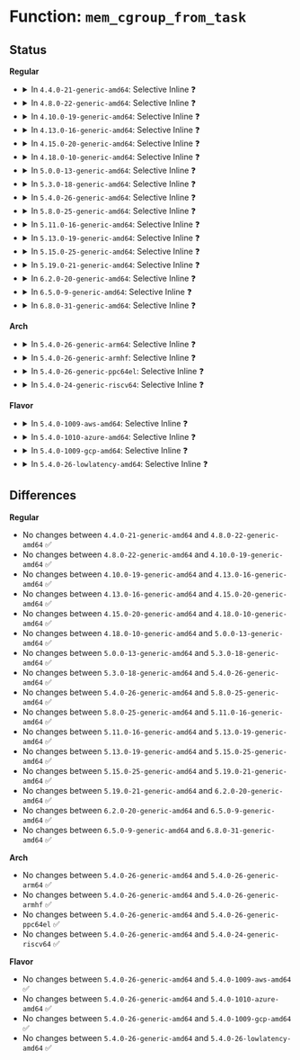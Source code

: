 # Function: <code>mem_cgroup_from_task</code>

## Status
<b>Regular</b>
<ul>
<li>
<details>
<summary>In <code>4.4.0-21-generic-amd64</code>: Selective Inline ❓</summary>

```c
struct mem_cgroup * mem_cgroup_from_task(struct task_struct * p)
```

```json
{
  "name": "mem_cgroup_from_task",
  "collision_type": "Unique Global",
  "inline_type": "Selective",
  "funcs": [
    {
      "addr": 18446744071580916064,
      "name": "mem_cgroup_from_task",
      "external": true,
      "loc": "mm/memcontrol.c:817",
      "file": "mm/memcontrol.c",
      "inline": "not declared, inlined",
      "caller_inline": [
        "mm/memcontrol.c:get_mem_cgroup_from_mm",
        "mm/memcontrol.c:mem_cgroup_can_attach",
        "mm/memcontrol.c:task_in_mem_cgroup"
      ],
      "caller_func": [
        "mm/filemap.c:filemap_fault",
        "mm/shmem.c:shmem_fault",
        "mm/memory.c:handle_mm_fault",
        "mm/memory.c:handle_mm_fault",
        "mm/rmap.c:invalid_page_referenced_vma",
        "fs/dax.c:__dax_fault"
      ]
    }
  ],
  "symbols": [
    {
      "addr": 18446744071580916064,
      "name": "mem_cgroup_from_task",
      "section": ".text",
      "bind": "STB_GLOBAL",
      "size": 31
    }
  ]
}
```
</details>
</li>
<li>
<details>
<summary>In <code>4.8.0-22-generic-amd64</code>: Selective Inline ❓</summary>

```c
struct mem_cgroup * mem_cgroup_from_task(struct task_struct * p)
```

```json
{
  "name": "mem_cgroup_from_task",
  "collision_type": "Unique Global",
  "inline_type": "Selective",
  "funcs": [
    {
      "addr": 18446744071581085029,
      "name": "mem_cgroup_from_task",
      "external": true,
      "loc": "mm/memcontrol.c:710",
      "file": "mm/memcontrol.c",
      "inline": "not declared, inlined",
      "caller_inline": [
        "mm/memcontrol.c:task_in_mem_cgroup",
        "mm/memcontrol.c:get_mem_cgroup_from_mm"
      ],
      "caller_func": [
        "mm/filemap.c:filemap_fault",
        "mm/shmem.c:shmem_getpage_gfp",
        "mm/memory.c:handle_mm_fault",
        "mm/memory.c:do_swap_page",
        "mm/rmap.c:invalid_page_referenced_vma",
        "fs/dax.c:dax_fault"
      ]
    }
  ],
  "symbols": [
    {
      "addr": 18446744071581062304,
      "name": "mem_cgroup_from_task",
      "section": ".text",
      "bind": "STB_GLOBAL",
      "size": 31
    }
  ]
}
```
</details>
</li>
<li>
<details>
<summary>In <code>4.10.0-19-generic-amd64</code>: Selective Inline ❓</summary>

```c
struct mem_cgroup * mem_cgroup_from_task(struct task_struct * p)
```

```json
{
  "name": "mem_cgroup_from_task",
  "collision_type": "Unique Global",
  "inline_type": "Selective",
  "funcs": [
    {
      "addr": 18446744071581165460,
      "name": "mem_cgroup_from_task",
      "external": true,
      "loc": "mm/memcontrol.c:712",
      "file": "mm/memcontrol.c",
      "inline": "not declared, inlined",
      "caller_inline": [
        "mm/memcontrol.c:mem_cgroup_sk_alloc",
        "mm/memcontrol.c:task_in_mem_cgroup",
        "mm/memcontrol.c:get_mem_cgroup_from_mm"
      ],
      "caller_func": [
        "mm/filemap.c:filemap_fault",
        "mm/shmem.c:shmem_getpage_gfp",
        "mm/memory.c:handle_mm_fault",
        "mm/memory.c:do_swap_page",
        "mm/rmap.c:invalid_page_referenced_vma",
        "fs/dax.c:dax_iomap_fault"
      ]
    }
  ],
  "symbols": [
    {
      "addr": 18446744071581137424,
      "name": "mem_cgroup_from_task",
      "section": ".text",
      "bind": "STB_GLOBAL",
      "size": 31
    }
  ]
}
```
</details>
</li>
<li>
<details>
<summary>In <code>4.13.0-16-generic-amd64</code>: Selective Inline ❓</summary>

```c
struct mem_cgroup * mem_cgroup_from_task(struct task_struct * p)
```

```json
{
  "name": "mem_cgroup_from_task",
  "collision_type": "Unique Global",
  "inline_type": "Selective",
  "funcs": [
    {
      "addr": 18446744071581213253,
      "name": "mem_cgroup_from_task",
      "external": true,
      "loc": "mm/memcontrol.c:682",
      "file": "mm/memcontrol.c",
      "inline": "not declared, inlined",
      "caller_inline": [
        "mm/memcontrol.c:mem_cgroup_sk_alloc",
        "mm/memcontrol.c:task_in_mem_cgroup",
        "mm/memcontrol.c:get_mem_cgroup_from_mm"
      ],
      "caller_func": [
        "mm/filemap.c:filemap_fault",
        "mm/oom_kill.c:oom_kill_process",
        "mm/shmem.c:shmem_getpage_gfp",
        "mm/memory.c:do_swap_page",
        "mm/rmap.c:invalid_page_referenced_vma",
        "fs/dax.c:dax_iomap_fault"
      ]
    }
  ],
  "symbols": [
    {
      "addr": 18446744071581184608,
      "name": "mem_cgroup_from_task",
      "section": ".text",
      "bind": "STB_GLOBAL",
      "size": 31
    }
  ]
}
```
</details>
</li>
<li>
<details>
<summary>In <code>4.15.0-20-generic-amd64</code>: Selective Inline ❓</summary>

```c
struct mem_cgroup * mem_cgroup_from_task(struct task_struct * p)
```

```json
{
  "name": "mem_cgroup_from_task",
  "collision_type": "Unique Global",
  "inline_type": "Selective",
  "funcs": [
    {
      "addr": 18446744071581343801,
      "name": "mem_cgroup_from_task",
      "external": true,
      "loc": "mm/memcontrol.c:696",
      "file": "mm/memcontrol.c",
      "inline": "not declared, inlined",
      "caller_inline": [
        "mm/memcontrol.c:mem_cgroup_sk_alloc",
        "mm/memcontrol.c:task_in_mem_cgroup",
        "mm/memcontrol.c:get_mem_cgroup_from_mm"
      ],
      "caller_func": [
        "mm/filemap.c:filemap_fault",
        "mm/oom_kill.c:oom_kill_process",
        "mm/shmem.c:shmem_getpage_gfp",
        "mm/memory.c:do_swap_page",
        "mm/rmap.c:invalid_page_referenced_vma",
        "fs/dax.c:dax_iomap_fault"
      ]
    }
  ],
  "symbols": [
    {
      "addr": 18446744071581313776,
      "name": "mem_cgroup_from_task",
      "section": ".text",
      "bind": "STB_GLOBAL",
      "size": 31
    }
  ]
}
```
</details>
</li>
<li>
<details>
<summary>In <code>4.18.0-10-generic-amd64</code>: Selective Inline ❓</summary>

```c
struct mem_cgroup * mem_cgroup_from_task(struct task_struct * p)
```

```json
{
  "name": "mem_cgroup_from_task",
  "collision_type": "Unique Global",
  "inline_type": "Selective",
  "funcs": [
    {
      "addr": 18446744071581491257,
      "name": "mem_cgroup_from_task",
      "external": true,
      "loc": "mm/memcontrol.c:667",
      "file": "mm/memcontrol.c",
      "inline": "not declared, inlined",
      "caller_inline": [
        "mm/memcontrol.c:mem_cgroup_sk_alloc",
        "mm/memcontrol.c:task_in_mem_cgroup",
        "mm/memcontrol.c:get_mem_cgroup_from_mm"
      ],
      "caller_func": [
        "mm/filemap.c:filemap_fault",
        "mm/oom_kill.c:oom_kill_process",
        "mm/shmem.c:shmem_getpage_gfp",
        "mm/memory.c:handle_mm_fault",
        "mm/memory.c:do_swap_page",
        "mm/rmap.c:invalid_page_referenced_vma"
      ]
    }
  ],
  "symbols": [
    {
      "addr": 18446744071581459968,
      "name": "mem_cgroup_from_task",
      "section": ".text",
      "bind": "STB_GLOBAL",
      "size": 31
    }
  ]
}
```
</details>
</li>
<li>
<details>
<summary>In <code>5.0.0-13-generic-amd64</code>: Selective Inline ❓</summary>

```c
struct mem_cgroup * mem_cgroup_from_task(struct task_struct * p)
```

```json
{
  "name": "mem_cgroup_from_task",
  "collision_type": "Unique Global",
  "inline_type": "Selective",
  "funcs": [
    {
      "addr": 18446744071581577114,
      "name": "mem_cgroup_from_task",
      "external": true,
      "loc": "mm/memcontrol.c:805",
      "file": "mm/memcontrol.c",
      "inline": "not declared, inlined",
      "caller_inline": [
        "mm/memcontrol.c:mem_cgroup_sk_alloc",
        "mm/memcontrol.c:mem_cgroup_get_oom_group",
        "mm/memcontrol.c:task_in_mem_cgroup"
      ],
      "caller_func": [
        "mm/filemap.c:filemap_fault",
        "mm/oom_kill.c:__oom_kill_process",
        "mm/shmem.c:shmem_getpage_gfp",
        "mm/memory.c:handle_mm_fault",
        "mm/memory.c:do_swap_page",
        "mm/rmap.c:invalid_page_referenced_vma"
      ]
    }
  ],
  "symbols": [
    {
      "addr": 18446744071581543680,
      "name": "mem_cgroup_from_task",
      "section": ".text",
      "bind": "STB_GLOBAL",
      "size": 31
    }
  ]
}
```
</details>
</li>
<li>
<details>
<summary>In <code>5.3.0-18-generic-amd64</code>: Selective Inline ❓</summary>

```c
struct mem_cgroup * mem_cgroup_from_task(struct task_struct * p)
```

```json
{
  "name": "mem_cgroup_from_task",
  "collision_type": "Unique Global",
  "inline_type": "Selective",
  "funcs": [
    {
      "addr": 18446744071581688426,
      "name": "mem_cgroup_from_task",
      "external": true,
      "loc": "mm/memcontrol.c:922",
      "file": "mm/memcontrol.c",
      "inline": "not declared, inlined",
      "caller_inline": [
        "mm/memcontrol.c:mem_cgroup_sk_alloc",
        "mm/memcontrol.c:memcg_kmem_get_cache",
        "mm/memcontrol.c:mem_cgroup_get_oom_group"
      ],
      "caller_func": [
        "mm/filemap.c:filemap_fault",
        "mm/oom_kill.c:__oom_kill_process",
        "mm/shmem.c:shmem_swapin_page",
        "mm/memory.c:handle_mm_fault",
        "mm/memory.c:do_swap_page",
        "mm/rmap.c:invalid_page_referenced_vma"
      ]
    }
  ],
  "symbols": [
    {
      "addr": 18446744071581653824,
      "name": "mem_cgroup_from_task",
      "section": ".text",
      "bind": "STB_GLOBAL",
      "size": 31
    }
  ]
}
```
</details>
</li>
<li>
<details>
<summary>In <code>5.4.0-26-generic-amd64</code>: Selective Inline ❓</summary>

```c
struct mem_cgroup * mem_cgroup_from_task(struct task_struct * p)
```

```json
{
  "name": "mem_cgroup_from_task",
  "collision_type": "Unique Global",
  "inline_type": "Selective",
  "funcs": [
    {
      "addr": 18446744071581761863,
      "name": "mem_cgroup_from_task",
      "external": true,
      "loc": "mm/memcontrol.c:933",
      "file": "mm/memcontrol.c",
      "inline": "not declared, inlined",
      "caller_inline": [
        "mm/memcontrol.c:mem_cgroup_sk_alloc",
        "mm/memcontrol.c:memcg_kmem_get_cache",
        "mm/memcontrol.c:mem_cgroup_get_oom_group"
      ],
      "caller_func": [
        "mm/filemap.c:filemap_fault",
        "mm/oom_kill.c:__oom_kill_process",
        "mm/shmem.c:shmem_swapin_page",
        "mm/memory.c:handle_mm_fault",
        "mm/memory.c:do_swap_page",
        "mm/rmap.c:invalid_page_referenced_vma"
      ]
    }
  ],
  "symbols": [
    {
      "addr": 18446744071581726352,
      "name": "mem_cgroup_from_task",
      "section": ".text",
      "bind": "STB_GLOBAL",
      "size": 31
    }
  ]
}
```
</details>
</li>
<li>
<details>
<summary>In <code>5.8.0-25-generic-amd64</code>: Selective Inline ❓</summary>

```c
struct mem_cgroup * mem_cgroup_from_task(struct task_struct * p)
```

```json
{
  "name": "mem_cgroup_from_task",
  "collision_type": "Unique Global",
  "inline_type": "Selective",
  "funcs": [
    {
      "addr": 18446744071581981095,
      "name": "mem_cgroup_from_task",
      "external": true,
      "loc": "mm/memcontrol.c:894",
      "file": "mm/memcontrol.c",
      "inline": "not declared, inlined",
      "caller_inline": [
        "mm/memcontrol.c:mem_cgroup_sk_alloc",
        "mm/memcontrol.c:memcg_kmem_get_cache",
        "mm/memcontrol.c:mem_cgroup_get_oom_group"
      ],
      "caller_func": [
        "mm/filemap.c:filemap_fault",
        "mm/oom_kill.c:__oom_kill_process",
        "mm/shmem.c:shmem_swapin_page",
        "mm/memory.c:handle_mm_fault",
        "mm/memory.c:do_swap_page",
        "mm/rmap.c:invalid_page_referenced_vma",
        "mm/huge_memory.c:__do_huge_pmd_anonymous_page",
        "fs/dax.c:dax_iomap_pte_fault"
      ]
    }
  ],
  "symbols": [
    {
      "addr": 18446744071581944112,
      "name": "mem_cgroup_from_task",
      "section": ".text",
      "bind": "STB_GLOBAL",
      "size": 31
    }
  ]
}
```
</details>
</li>
<li>
<details>
<summary>In <code>5.11.0-16-generic-amd64</code>: Selective Inline ❓</summary>

```c
struct mem_cgroup * mem_cgroup_from_task(struct task_struct * p)
```

```json
{
  "name": "mem_cgroup_from_task",
  "collision_type": "Unique Global",
  "inline_type": "Selective",
  "funcs": [
    {
      "addr": 18446744071582031309,
      "name": "mem_cgroup_from_task",
      "external": true,
      "loc": "mm/memcontrol.c:997",
      "file": "mm/memcontrol.c",
      "inline": "not declared, inlined",
      "caller_inline": [
        "mm/memcontrol.c:mem_cgroup_sk_alloc",
        "mm/memcontrol.c:get_obj_cgroup_from_current",
        "mm/memcontrol.c:mem_cgroup_get_oom_group"
      ],
      "caller_func": [
        "mm/oom_kill.c:__oom_kill_process",
        "mm/memory.c:handle_mm_fault",
        "mm/memory.c:do_swap_page",
        "mm/rmap.c:invalid_page_referenced_vma",
        "mm/huge_memory.c:__do_huge_pmd_anonymous_page"
      ]
    }
  ],
  "symbols": [
    {
      "addr": 18446744071581991408,
      "name": "mem_cgroup_from_task",
      "section": ".text",
      "bind": "STB_GLOBAL",
      "size": 31
    }
  ]
}
```
</details>
</li>
<li>
<details>
<summary>In <code>5.13.0-19-generic-amd64</code>: Selective Inline ❓</summary>

```c
struct mem_cgroup * mem_cgroup_from_task(struct task_struct * p)
```

```json
{
  "name": "mem_cgroup_from_task",
  "collision_type": "Unique Global",
  "inline_type": "Selective",
  "funcs": [
    {
      "addr": 18446744071582058045,
      "name": "mem_cgroup_from_task",
      "external": true,
      "loc": "mm/memcontrol.c:875",
      "file": "mm/memcontrol.c",
      "inline": "not declared, inlined",
      "caller_inline": [
        "mm/memcontrol.c:mem_cgroup_sk_alloc",
        "mm/memcontrol.c:__memcg_kmem_charge_page",
        "mm/memcontrol.c:mem_cgroup_get_oom_group"
      ],
      "caller_func": [
        "mm/oom_kill.c:__oom_kill_process",
        "mm/memory.c:handle_mm_fault",
        "mm/memory.c:do_swap_page",
        "mm/rmap.c:invalid_page_referenced_vma",
        "mm/huge_memory.c:__do_huge_pmd_anonymous_page"
      ]
    }
  ],
  "symbols": [
    {
      "addr": 18446744071582019440,
      "name": "mem_cgroup_from_task",
      "section": ".text",
      "bind": "STB_GLOBAL",
      "size": 31
    }
  ]
}
```
</details>
</li>
<li>
<details>
<summary>In <code>5.15.0-25-generic-amd64</code>: Selective Inline ❓</summary>

```c
struct mem_cgroup * mem_cgroup_from_task(struct task_struct * p)
```

```json
{
  "name": "mem_cgroup_from_task",
  "collision_type": "Unique Global",
  "inline_type": "Selective",
  "funcs": [
    {
      "addr": 18446744071582366027,
      "name": "mem_cgroup_from_task",
      "external": true,
      "loc": "mm/memcontrol.c:915",
      "file": "mm/memcontrol.c",
      "inline": "not declared, inlined",
      "caller_inline": [
        "mm/memcontrol.c:mem_cgroup_sk_alloc",
        "mm/memcontrol.c:__memcg_kmem_charge_page",
        "mm/memcontrol.c:mem_cgroup_get_oom_group",
        "mm/memcontrol.c:get_mem_cgroup_from_mm"
      ],
      "caller_func": [
        "mm/oom_kill.c:__oom_kill_process",
        "mm/memory.c:handle_mm_fault",
        "mm/memory.c:do_swap_page",
        "mm/rmap.c:invalid_page_referenced_vma",
        "mm/huge_memory.c:__do_huge_pmd_anonymous_page"
      ]
    }
  ],
  "symbols": [
    {
      "addr": 18446744071582321680,
      "name": "mem_cgroup_from_task",
      "section": ".text",
      "bind": "STB_GLOBAL",
      "size": 31
    }
  ]
}
```
</details>
</li>
<li>
<details>
<summary>In <code>5.19.0-21-generic-amd64</code>: Selective Inline ❓</summary>

```c
struct mem_cgroup * mem_cgroup_from_task(struct task_struct * p)
```

```json
{
  "name": "mem_cgroup_from_task",
  "collision_type": "Unique Global",
  "inline_type": "Selective",
  "funcs": [
    {
      "addr": 18446744071582863885,
      "name": "mem_cgroup_from_task",
      "external": true,
      "loc": "mm/memcontrol.c:897",
      "file": "mm/memcontrol.c",
      "inline": "not declared, inlined",
      "caller_inline": [
        "mm/memcontrol.c:mem_cgroup_sk_alloc",
        "mm/memcontrol.c:mem_cgroup_can_attach",
        "mm/memcontrol.c:__memcg_kmem_charge_page",
        "mm/memcontrol.c:mem_cgroup_get_oom_group",
        "mm/memcontrol.c:get_mem_cgroup_from_mm"
      ],
      "caller_func": [
        "mm/filemap.c:filemap_fault",
        "mm/oom_kill.c:__oom_kill_process",
        "mm/shmem.c:shmem_swapin_folio",
        "mm/memory.c:handle_mm_fault",
        "mm/memory.c:do_swap_page",
        "mm/rmap.c:invalid_folio_referenced_vma",
        "mm/huge_memory.c:__do_huge_pmd_anonymous_page",
        "fs/dax.c:dax_iomap_pte_fault"
      ]
    }
  ],
  "symbols": [
    {
      "addr": 18446744071582814448,
      "name": "mem_cgroup_from_task",
      "section": ".text",
      "bind": "STB_GLOBAL",
      "size": 43
    }
  ]
}
```
</details>
</li>
<li>
<details>
<summary>In <code>6.2.0-20-generic-amd64</code>: Selective Inline ❓</summary>

```c
struct mem_cgroup * mem_cgroup_from_task(struct task_struct * p)
```

```json
{
  "name": "mem_cgroup_from_task",
  "collision_type": "Unique Global",
  "inline_type": "Selective",
  "funcs": [
    {
      "addr": 18446744071583411341,
      "name": "mem_cgroup_from_task",
      "external": true,
      "loc": "mm/memcontrol.c:977",
      "file": "mm/memcontrol.c",
      "inline": "not declared, inlined",
      "caller_inline": [
        "mm/memcontrol.c:mem_cgroup_sk_alloc",
        "mm/memcontrol.c:mem_cgroup_can_attach",
        "mm/memcontrol.c:__memcg_kmem_charge_page",
        "mm/memcontrol.c:mem_cgroup_get_oom_group",
        "mm/memcontrol.c:get_mem_cgroup_from_mm"
      ],
      "caller_func": [
        "mm/filemap.c:filemap_fault",
        "mm/oom_kill.c:__oom_kill_process",
        "mm/vmscan.c:lru_gen_migrate_mm",
        "mm/shmem.c:shmem_swapin_folio",
        "mm/memory.c:handle_mm_fault",
        "mm/memory.c:do_swap_page",
        "mm/rmap.c:invalid_folio_referenced_vma",
        "mm/huge_memory.c:__do_huge_pmd_anonymous_page",
        "fs/dax.c:dax_iomap_pte_fault"
      ]
    }
  ],
  "symbols": [
    {
      "addr": 18446744071583357296,
      "name": "mem_cgroup_from_task",
      "section": ".text",
      "bind": "STB_GLOBAL",
      "size": 43
    }
  ]
}
```
</details>
</li>
<li>
<details>
<summary>In <code>6.5.0-9-generic-amd64</code>: Selective Inline ❓</summary>

```c
struct mem_cgroup * mem_cgroup_from_task(struct task_struct * p)
```

```json
{
  "name": "mem_cgroup_from_task",
  "collision_type": "Unique Global",
  "inline_type": "Selective",
  "funcs": [
    {
      "addr": 18446744071583631582,
      "name": "mem_cgroup_from_task",
      "external": true,
      "loc": "mm/memcontrol.c:1002",
      "file": "mm/memcontrol.c",
      "inline": "not declared, inlined",
      "caller_inline": [
        "mm/memcontrol.c:mem_cgroup_sk_alloc",
        "mm/memcontrol.c:mem_cgroup_can_attach",
        "mm/memcontrol.c:__memcg_kmem_charge_page",
        "mm/memcontrol.c:mem_cgroup_get_oom_group",
        "mm/memcontrol.c:get_mem_cgroup_from_mm"
      ],
      "caller_func": [
        "mm/filemap.c:filemap_fault",
        "mm/oom_kill.c:__oom_kill_process",
        "mm/vmscan.c:lru_gen_migrate_mm",
        "mm/shmem.c:shmem_swapin_folio",
        "mm/memory.c:handle_mm_fault",
        "mm/memory.c:do_swap_page",
        "mm/rmap.c:invalid_folio_referenced_vma",
        "mm/huge_memory.c:__do_huge_pmd_anonymous_page",
        "fs/dax.c:dax_iomap_pte_fault"
      ]
    }
  ],
  "symbols": [
    {
      "addr": 18446744071583576720,
      "name": "mem_cgroup_from_task",
      "section": ".text",
      "bind": "STB_GLOBAL",
      "size": 43
    }
  ]
}
```
</details>
</li>
<li>
<details>
<summary>In <code>6.8.0-31-generic-amd64</code>: Selective Inline ❓</summary>

```c
struct mem_cgroup * mem_cgroup_from_task(struct task_struct * p)
```

```json
{
  "name": "mem_cgroup_from_task",
  "collision_type": "Unique Global",
  "inline_type": "Selective",
  "funcs": [
    {
      "addr": 18446744071583826510,
      "name": "mem_cgroup_from_task",
      "external": true,
      "loc": "mm/memcontrol.c:1045",
      "file": "mm/memcontrol.c",
      "inline": "not declared, inlined",
      "caller_inline": [
        "mm/memcontrol.c:mem_cgroup_sk_alloc",
        "mm/memcontrol.c:mem_cgroup_can_attach",
        "mm/memcontrol.c:current_objcg_update",
        "mm/memcontrol.c:mem_cgroup_get_oom_group",
        "mm/memcontrol.c:get_mem_cgroup_from_current",
        "mm/memcontrol.c:get_mem_cgroup_from_mm"
      ],
      "caller_func": [
        "mm/filemap.c:filemap_fault",
        "mm/oom_kill.c:__oom_kill_process",
        "mm/vmscan.c:lru_gen_migrate_mm",
        "mm/shmem.c:shmem_swapin_folio",
        "mm/memory.c:handle_mm_fault",
        "mm/memory.c:do_swap_page",
        "mm/rmap.c:invalid_folio_referenced_vma",
        "mm/huge_memory.c:__do_huge_pmd_anonymous_page",
        "fs/dax.c:dax_iomap_pte_fault"
      ]
    }
  ],
  "symbols": [
    {
      "addr": 18446744071583770176,
      "name": "mem_cgroup_from_task",
      "section": ".text",
      "bind": "STB_GLOBAL",
      "size": 43
    }
  ]
}
```
</details>
</li>
</ul>
<b>Arch</b>
<ul>
<li>
<details>
<summary>In <code>5.4.0-26-generic-arm64</code>: Selective Inline ❓</summary>

```c
struct mem_cgroup * mem_cgroup_from_task(struct task_struct * p)
```

```json
{
  "name": "mem_cgroup_from_task",
  "collision_type": "Unique Global",
  "inline_type": "Selective",
  "funcs": [
    {
      "addr": 18446603336493215832,
      "name": "mem_cgroup_from_task",
      "external": true,
      "loc": "mm/memcontrol.c:933",
      "file": "mm/memcontrol.c",
      "inline": "not declared, inlined",
      "caller_inline": [
        "mm/memcontrol.c:mem_cgroup_sk_alloc",
        "mm/memcontrol.c:memcg_kmem_get_cache",
        "mm/memcontrol.c:mem_cgroup_get_oom_group"
      ],
      "caller_func": [
        "mm/filemap.c:filemap_fault",
        "mm/oom_kill.c:__oom_kill_process",
        "mm/shmem.c:shmem_swapin_page",
        "mm/memory.c:handle_mm_fault",
        "mm/memory.c:do_swap_page",
        "mm/rmap.c:invalid_page_referenced_vma"
      ]
    }
  ],
  "symbols": [
    {
      "addr": 18446603336493175832,
      "name": "mem_cgroup_from_task",
      "section": ".text",
      "bind": "STB_GLOBAL",
      "size": 64
    }
  ]
}
```
</details>
</li>
<li>
<details>
<summary>In <code>5.4.0-26-generic-armhf</code>: Selective Inline ❓</summary>

```c
struct mem_cgroup * mem_cgroup_from_task(struct task_struct * p)
```

```json
{
  "name": "mem_cgroup_from_task",
  "collision_type": "Unique Global",
  "inline_type": "Selective",
  "funcs": [
    {
      "addr": 3226846924,
      "name": "mem_cgroup_from_task",
      "external": true,
      "loc": "mm/memcontrol.c:933",
      "file": "mm/memcontrol.c",
      "inline": "not declared, inlined",
      "caller_inline": [
        "mm/memcontrol.c:mem_cgroup_sk_alloc",
        "mm/memcontrol.c:memcg_kmem_get_cache",
        "mm/memcontrol.c:mem_cgroup_get_oom_group"
      ],
      "caller_func": [
        "mm/filemap.c:filemap_fault",
        "mm/oom_kill.c:__oom_kill_process",
        "mm/shmem.c:shmem_swapin_page",
        "mm/memory.c:handle_mm_fault",
        "mm/memory.c:do_swap_page",
        "mm/rmap.c:invalid_page_referenced_vma"
      ]
    }
  ],
  "symbols": [
    {
      "addr": 3226810660,
      "name": "mem_cgroup_from_task",
      "section": ".text",
      "bind": "STB_GLOBAL",
      "size": 36
    }
  ]
}
```
</details>
</li>
<li>
<details>
<summary>In <code>5.4.0-26-generic-ppc64el</code>: Selective Inline ❓</summary>

```c
struct mem_cgroup * mem_cgroup_from_task(struct task_struct * p)
```

```json
{
  "name": "mem_cgroup_from_task",
  "collision_type": "Unique Global",
  "inline_type": "Selective",
  "funcs": [
    {
      "addr": 13835058055286728592,
      "name": "mem_cgroup_from_task",
      "external": true,
      "loc": "mm/memcontrol.c:933",
      "file": "mm/memcontrol.c",
      "inline": "not declared, inlined",
      "caller_inline": [
        "mm/memcontrol.c:mem_cgroup_sk_alloc",
        "mm/memcontrol.c:memcg_kmem_get_cache",
        "mm/memcontrol.c:mem_cgroup_get_oom_group"
      ],
      "caller_func": [
        "mm/filemap.c:filemap_fault",
        "mm/oom_kill.c:__oom_kill_process",
        "mm/shmem.c:shmem_swapin_page",
        "mm/memory.c:handle_mm_fault",
        "mm/memory.c:do_swap_page",
        "mm/rmap.c:invalid_page_referenced_vma"
      ]
    }
  ],
  "symbols": [
    {
      "addr": 13835058055286673136,
      "name": "mem_cgroup_from_task",
      "section": ".text",
      "bind": "STB_GLOBAL",
      "size": 40
    }
  ]
}
```
</details>
</li>
<li>
<details>
<summary>In <code>5.4.0-24-generic-riscv64</code>: Selective Inline ❓</summary>

```c
struct mem_cgroup * mem_cgroup_from_task(struct task_struct * p)
```

```json
{
  "name": "mem_cgroup_from_task",
  "collision_type": "Unique Global",
  "inline_type": "Selective",
  "funcs": [
    {
      "addr": 18446743936272992138,
      "name": "mem_cgroup_from_task",
      "external": true,
      "loc": "mm/memcontrol.c:933",
      "file": "mm/memcontrol.c",
      "inline": "not declared, inlined",
      "caller_inline": [
        "mm/memcontrol.c:mem_cgroup_sk_alloc",
        "mm/memcontrol.c:memcg_kmem_get_cache",
        "mm/memcontrol.c:mem_cgroup_get_oom_group"
      ],
      "caller_func": [
        "mm/filemap.c:filemap_fault",
        "mm/oom_kill.c:__oom_kill_process",
        "mm/shmem.c:shmem_swapin_page",
        "mm/memory.c:handle_mm_fault",
        "mm/memory.c:do_swap_page",
        "mm/rmap.c:invalid_page_referenced_vma"
      ]
    }
  ],
  "symbols": [
    {
      "addr": 18446743936272960236,
      "name": "mem_cgroup_from_task",
      "section": ".text",
      "bind": "STB_GLOBAL",
      "size": 56
    }
  ]
}
```
</details>
</li>
</ul>
<b>Flavor</b>
<ul>
<li>
<details>
<summary>In <code>5.4.0-1009-aws-amd64</code>: Selective Inline ❓</summary>

```c
struct mem_cgroup * mem_cgroup_from_task(struct task_struct * p)
```

```json
{
  "name": "mem_cgroup_from_task",
  "collision_type": "Unique Global",
  "inline_type": "Selective",
  "funcs": [
    {
      "addr": 18446744071581730599,
      "name": "mem_cgroup_from_task",
      "external": true,
      "loc": "mm/memcontrol.c:933",
      "file": "mm/memcontrol.c",
      "inline": "not declared, inlined",
      "caller_inline": [
        "mm/memcontrol.c:mem_cgroup_sk_alloc",
        "mm/memcontrol.c:memcg_kmem_get_cache",
        "mm/memcontrol.c:mem_cgroup_get_oom_group"
      ],
      "caller_func": [
        "mm/filemap.c:filemap_fault",
        "mm/oom_kill.c:__oom_kill_process",
        "mm/shmem.c:shmem_swapin_page",
        "mm/memory.c:handle_mm_fault",
        "mm/memory.c:do_swap_page",
        "mm/rmap.c:invalid_page_referenced_vma"
      ]
    }
  ],
  "symbols": [
    {
      "addr": 18446744071581695088,
      "name": "mem_cgroup_from_task",
      "section": ".text",
      "bind": "STB_GLOBAL",
      "size": 31
    }
  ]
}
```
</details>
</li>
<li>
<details>
<summary>In <code>5.4.0-1010-azure-amd64</code>: Selective Inline ❓</summary>

```c
struct mem_cgroup * mem_cgroup_from_task(struct task_struct * p)
```

```json
{
  "name": "mem_cgroup_from_task",
  "collision_type": "Unique Global",
  "inline_type": "Selective",
  "funcs": [
    {
      "addr": 18446744071581669351,
      "name": "mem_cgroup_from_task",
      "external": true,
      "loc": "mm/memcontrol.c:933",
      "file": "mm/memcontrol.c",
      "inline": "not declared, inlined",
      "caller_inline": [
        "mm/memcontrol.c:mem_cgroup_sk_alloc",
        "mm/memcontrol.c:memcg_kmem_get_cache",
        "mm/memcontrol.c:mem_cgroup_get_oom_group"
      ],
      "caller_func": [
        "mm/filemap.c:filemap_fault",
        "mm/oom_kill.c:__oom_kill_process",
        "mm/shmem.c:shmem_swapin_page",
        "mm/memory.c:handle_mm_fault",
        "mm/memory.c:do_swap_page",
        "mm/rmap.c:invalid_page_referenced_vma"
      ]
    }
  ],
  "symbols": [
    {
      "addr": 18446744071581634112,
      "name": "mem_cgroup_from_task",
      "section": ".text",
      "bind": "STB_GLOBAL",
      "size": 31
    }
  ]
}
```
</details>
</li>
<li>
<details>
<summary>In <code>5.4.0-1009-gcp-amd64</code>: Selective Inline ❓</summary>

```c
struct mem_cgroup * mem_cgroup_from_task(struct task_struct * p)
```

```json
{
  "name": "mem_cgroup_from_task",
  "collision_type": "Unique Global",
  "inline_type": "Selective",
  "funcs": [
    {
      "addr": 18446744071581721911,
      "name": "mem_cgroup_from_task",
      "external": true,
      "loc": "mm/memcontrol.c:933",
      "file": "mm/memcontrol.c",
      "inline": "not declared, inlined",
      "caller_inline": [
        "mm/memcontrol.c:mem_cgroup_sk_alloc",
        "mm/memcontrol.c:memcg_kmem_get_cache",
        "mm/memcontrol.c:mem_cgroup_get_oom_group"
      ],
      "caller_func": [
        "mm/filemap.c:filemap_fault",
        "mm/oom_kill.c:__oom_kill_process",
        "mm/shmem.c:shmem_swapin_page",
        "mm/memory.c:handle_mm_fault",
        "mm/memory.c:do_swap_page",
        "mm/rmap.c:invalid_page_referenced_vma"
      ]
    }
  ],
  "symbols": [
    {
      "addr": 18446744071581686400,
      "name": "mem_cgroup_from_task",
      "section": ".text",
      "bind": "STB_GLOBAL",
      "size": 31
    }
  ]
}
```
</details>
</li>
<li>
<details>
<summary>In <code>5.4.0-26-lowlatency-amd64</code>: Selective Inline ❓</summary>

```c
struct mem_cgroup * mem_cgroup_from_task(struct task_struct * p)
```

```json
{
  "name": "mem_cgroup_from_task",
  "collision_type": "Unique Global",
  "inline_type": "Selective",
  "funcs": [
    {
      "addr": 18446744071581790040,
      "name": "mem_cgroup_from_task",
      "external": true,
      "loc": "mm/memcontrol.c:933",
      "file": "mm/memcontrol.c",
      "inline": "not declared, inlined",
      "caller_inline": [
        "mm/memcontrol.c:mem_cgroup_sk_alloc",
        "mm/memcontrol.c:memcg_kmem_get_cache",
        "mm/memcontrol.c:mem_cgroup_get_oom_group"
      ],
      "caller_func": [
        "mm/filemap.c:filemap_fault",
        "mm/oom_kill.c:__oom_kill_process",
        "mm/shmem.c:shmem_swapin_page",
        "mm/memory.c:handle_mm_fault",
        "mm/memory.c:do_swap_page",
        "mm/rmap.c:invalid_page_referenced_vma"
      ]
    }
  ],
  "symbols": [
    {
      "addr": 18446744071581753248,
      "name": "mem_cgroup_from_task",
      "section": ".text",
      "bind": "STB_GLOBAL",
      "size": 31
    }
  ]
}
```
</details>
</li>
</ul>

## Differences
<b>Regular</b>
<ul>
<li>
No changes between <code>4.4.0-21-generic-amd64</code> and <code>4.8.0-22-generic-amd64</code> ✅
</li>
<li>
No changes between <code>4.8.0-22-generic-amd64</code> and <code>4.10.0-19-generic-amd64</code> ✅
</li>
<li>
No changes between <code>4.10.0-19-generic-amd64</code> and <code>4.13.0-16-generic-amd64</code> ✅
</li>
<li>
No changes between <code>4.13.0-16-generic-amd64</code> and <code>4.15.0-20-generic-amd64</code> ✅
</li>
<li>
No changes between <code>4.15.0-20-generic-amd64</code> and <code>4.18.0-10-generic-amd64</code> ✅
</li>
<li>
No changes between <code>4.18.0-10-generic-amd64</code> and <code>5.0.0-13-generic-amd64</code> ✅
</li>
<li>
No changes between <code>5.0.0-13-generic-amd64</code> and <code>5.3.0-18-generic-amd64</code> ✅
</li>
<li>
No changes between <code>5.3.0-18-generic-amd64</code> and <code>5.4.0-26-generic-amd64</code> ✅
</li>
<li>
No changes between <code>5.4.0-26-generic-amd64</code> and <code>5.8.0-25-generic-amd64</code> ✅
</li>
<li>
No changes between <code>5.8.0-25-generic-amd64</code> and <code>5.11.0-16-generic-amd64</code> ✅
</li>
<li>
No changes between <code>5.11.0-16-generic-amd64</code> and <code>5.13.0-19-generic-amd64</code> ✅
</li>
<li>
No changes between <code>5.13.0-19-generic-amd64</code> and <code>5.15.0-25-generic-amd64</code> ✅
</li>
<li>
No changes between <code>5.15.0-25-generic-amd64</code> and <code>5.19.0-21-generic-amd64</code> ✅
</li>
<li>
No changes between <code>5.19.0-21-generic-amd64</code> and <code>6.2.0-20-generic-amd64</code> ✅
</li>
<li>
No changes between <code>6.2.0-20-generic-amd64</code> and <code>6.5.0-9-generic-amd64</code> ✅
</li>
<li>
No changes between <code>6.5.0-9-generic-amd64</code> and <code>6.8.0-31-generic-amd64</code> ✅
</li>
</ul>
<b>Arch</b>
<ul>
<li>
No changes between <code>5.4.0-26-generic-amd64</code> and <code>5.4.0-26-generic-arm64</code> ✅
</li>
<li>
No changes between <code>5.4.0-26-generic-amd64</code> and <code>5.4.0-26-generic-armhf</code> ✅
</li>
<li>
No changes between <code>5.4.0-26-generic-amd64</code> and <code>5.4.0-26-generic-ppc64el</code> ✅
</li>
<li>
No changes between <code>5.4.0-26-generic-amd64</code> and <code>5.4.0-24-generic-riscv64</code> ✅
</li>
</ul>
<b>Flavor</b>
<ul>
<li>
No changes between <code>5.4.0-26-generic-amd64</code> and <code>5.4.0-1009-aws-amd64</code> ✅
</li>
<li>
No changes between <code>5.4.0-26-generic-amd64</code> and <code>5.4.0-1010-azure-amd64</code> ✅
</li>
<li>
No changes between <code>5.4.0-26-generic-amd64</code> and <code>5.4.0-1009-gcp-amd64</code> ✅
</li>
<li>
No changes between <code>5.4.0-26-generic-amd64</code> and <code>5.4.0-26-lowlatency-amd64</code> ✅
</li>
</ul>
